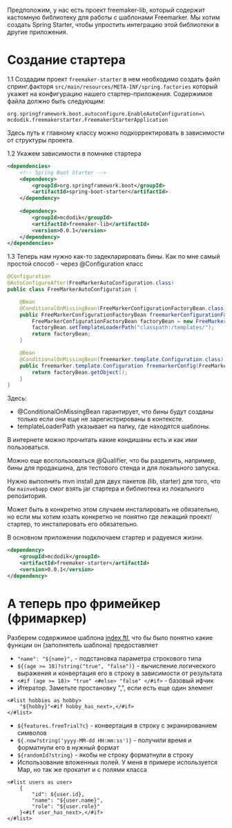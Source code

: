 Предположим, у нас есть проект freemaker-lib, который содержит кастомную библиотеку для работы с шаблонами Freemarker. 
Мы хотим создать Spring Starter, чтобы упростить интеграцию этой библиотеки в другие приложения.

# Создание стартера

1.1 
Создадим проект `freemaker-starter` в нем необходимо создать файл спринг.факторя
```src/main/resources/META-INF/spring.factories``` который укажет на конфигурацию нашего стартер-приложения. 
Содержимое файла должно быть следующим:
```properties
org.springframework.boot.autoconfigure.EnableAutoConfiguration=\
mcdodik.freemakerstarter.FreemakerStarterApplication
```
Здесь путь к главному классу можно подкорректировать в зависимости от структуры проекта.

1.2
Укажем зависимости в помнике стартера
```xml
<dependencies>
    <!-- Spring Boot Starter -->
    <dependency>
        <groupId>org.springframework.boot</groupId>
        <artifactId>spring-boot-starter</artifactId>
    </dependency>
    
    <dependency>
        <groupId>mcdodik</groupId>
        <artifactId>freemaker-lib</artifactId>
        <version>0.0.1</version>
    </dependency>
</dependencies>
```

1.3
Теперь нам нужно как-то задекларировать бины. Как по мне самый простой способ - через @Configuration класс

```java
@Configuration
@AutoConfigureAfter(FreeMarkerAutoConfiguration.class)
public class FreeMarkerAutoConfiguration {

    @Bean
    @ConditionalOnMissingBean(FreeMarkerConfigurationFactoryBean.class)
    public FreeMarkerConfigurationFactoryBean freemarkerConfigurationFactoryBean() {
        FreeMarkerConfigurationFactoryBean factoryBean = new FreeMarkerConfigurationFactoryBean();
        factoryBean.setTemplateLoaderPath("classpath:/templates/");
        return factoryBean;
    }

    @Bean
    @ConditionalOnMissingBean(freemarker.template.Configuration.class)
    public freemarker.template.Configuration freemarkerConfig(FreeMarkerConfigurationFactoryBean factoryBean) {
        return factoryBean.getObject();
    }
}
```
Здесь:
* @ConditionalOnMissingBean гарантирует, что бины будут созданы только если они еще не зарегистрированы в контексте.
* templateLoaderPath указывает на папку, где находятся шаблоны.

В интернете можно прочитать какие кондишаны есть и как ими пользоваться.

Можно еще воспользоваться @Qualifier, что бы разделить, например,
бины для продакшена, для тестового стенда и для локального запуска.

Нужно выполнить mvn install для двух пакетов (lib, starter) для того, 
что бы `mainvebapp` смог взять jar стартера и библиотека из локального репозитория.

Может быть в конкретно этом случаем инсталировать не обязательно, но если мы хотим юзать 
конкретно не понятно где лежащий проект/стартер, то инсталировать его обязательно.

В основном приложении подключаем стартер и радуемся жизни.
```xml
<dependency>
    <groupId>mcdodik</groupId>
    <artifactId>freemaker-starter</artifactId>
    <version>0.0.1</version>
</dependency>
```

# А теперь про фримейкер (фримаркер)

Разберем содержимое шаблона [index.ftl](mainwebapp%2Fsrc%2Fmain%2Fresources%2Ftemplates%2Findex.ftl), что бы было понятно какие функции он (заполнятель шаблона) предоставляет

* `"name": "${name}",` - подстановка параметра строкового типа
* `${(age >= 18)?string("true", "false")}` - вычисление логического выражения и конвертация его в строку в зависимости от результата
* `<#if (age >= 18)> "true" <#else> "false" </#if>` - базовый ифчик
* Итератор. Заметьте простановку ",", если есть еще один элемент 
```ftl
<#list hobbies as hobby>
    "${hobby}"<#if hobby_has_next>,</#if>
</#list>
```
* `${features.freeTrial?c}` - конвертация в строку с экранированием символов
* `${.now?string('yyyy-MM-dd HH:mm:ss')}` - получили время и форматнули его в нужный формат
* `${randomId?string}` - якобы не строку форматнули в строку
* Использование вложенных полей. У меня в примере используется Map, но так же прокатит и с полями класса
```ftl
<#list users as user>
    {
        "id": ${user.id},
        "name": "${user.name}",
        "role": "${user.role}"
    }<#if user_has_next>,</#if>
</#list>
```







